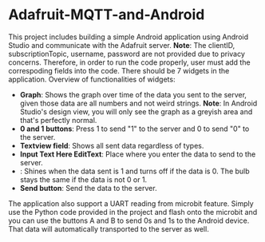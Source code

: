 # Adafruit-MQTT-and-Android
This project includes building a simple Android application using Android Studio and communicate with the Adafruit server.
<strong>Note</strong>: The clientID, subscriptionTopic, username, password are not provided due to privacy concerns. Therefore, in order to run the code properly, user must add the correspoding fields into the code.
There should be 7 widgets in the application. Overview of functionalities of widgets:
<ul>
  <li><strong>Graph</strong>: Shows the graph over time of the data you sent to the server, given those data are all numbers and not weird strings. <strong>Note</strong>: In Android Studio's design view, you will only see the graph as a greyish area and that's perfectly normal.</li>
  <li><strong>0 and 1 buttons</strong>: Press 1 to send "1" to the server and 0 to send "0" to the server.</li>
  <li><strong>Textview field</strong>: Shows all sent data regardless of types.</li>
  <li><strong>Input Text Here EditText</strong>: Place where you enter the data to send to the server.</li>
  <li><strongLight Bulb</strong>: Shines when the data sent is 1 and turns off if the data is 0. The bulb stays the same if the data is not 0 or 1.
  <li><strong>Send button</strong>: Send the data to the server.</li>
</ul>
The application also support a UART reading from microbit feature. Simply use the Python code provided in the project and flash onto the microbit and you can use the buttons A and B to send 0s and 1s to the Android device. That data will automatically transported to the server as well.
